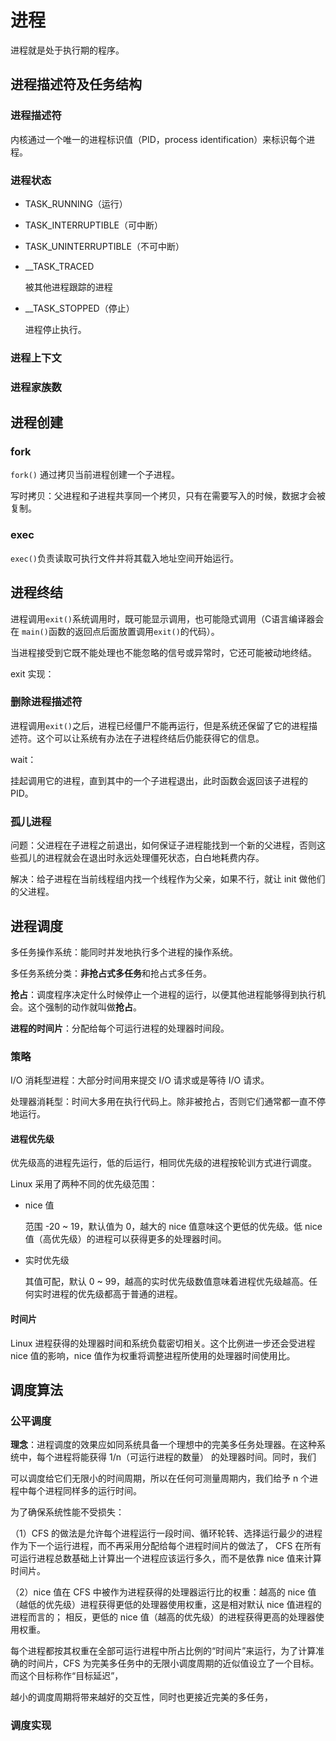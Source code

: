 # 进程

进程就是处于执行期的程序。

## 进程描述符及任务结构

### 进程描述符

内核通过一个唯一的进程标识值（PID，process identification）来标识每个进程。

### 进程状态

+ TASK_RUNNING（运行）
  
+ TASK_INTERRUPTIBLE（可中断）

+ TASK_UNINTERRUPTIBLE（不可中断）

+ __TASK_TRACED

  被其他进程跟踪的进程

+ __TASK_STOPPED（停止）

  进程停止执行。

### 进程上下文

### 进程家族数

## 进程创建

### fork

```fork()``` 通过拷贝当前进程创建一个子进程。

写时拷贝：父进程和子进程共享同一个拷贝，只有在需要写入的时候，数据才会被复制。

### exec

```exec()```负责读取可执行文件并将其载入地址空间开始运行。

## 进程终结

进程调用```exit()```系统调用时，既可能显示调用，也可能隐式调用（C语言编译器会在 ```main()```函数的返回点后面放置调用```exit()```的代码）。

当进程接受到它既不能处理也不能忽略的信号或异常时，它还可能被动地终结。

exit 实现：


### 删除进程描述符

进程调用```exit()```之后，进程已经僵尸不能再运行，但是系统还保留了它的进程描述符。这个可以让系统有办法在子进程终结后仍能获得它的信息。

wait：

挂起调用它的进程，直到其中的一个子进程退出，此时函数会返回该子进程的 PID。

### 孤儿进程

问题：父进程在子进程之前退出，如何保证子进程能找到一个新的父进程，否则这些孤儿的进程就会在退出时永远处理僵死状态，白白地耗费内存。

解决：给子进程在当前线程组内找一个线程作为父亲，如果不行，就让 init 做他们的父进程。

## 进程调度

多任务操作系统：能同时并发地执行多个进程的操作系统。

多任务系统分类：**非抢占式多任务**和抢占式多任务。

**抢占**：调度程序决定什么时候停止一个进程的运行，以便其他进程能够得到执行机会。这个强制的动作就叫做**抢占**。

**进程的时间片**：分配给每个可运行进程的处理器时间段。

### 策略

I/O 消耗型进程：大部分时间用来提交 I/O 请求或是等待 I/O 请求。

处理器消耗型：时间大多用在执行代码上。除非被抢占，否则它们通常都一直不停地运行。

#### 进程优先级

优先级高的进程先运行，低的后运行，相同优先级的进程按轮训方式进行调度。

Linux 采用了两种不同的优先级范围：

+ nice 值

  范围 -20 ~ 19，默认值为 0，越大的 nice 值意味这个更低的优先级。低 nice 值（高优先级）的进程可以获得更多的处理器时间。

+ 实时优先级

  其值可配，默认 0 ~ 99，越高的实时优先级数值意味着进程优先级越高。任何实时进程的优先级都高于普通的进程。

#### 时间片

Linux  进程获得的处理器时间和系统负载密切相关。这个比例进一步还会受进程 nice 值的影响，nice 值作为权重将调整进程所使用的处理器时间使用比。

## 调度算法

### 公平调度

**理念**：进程调度的效果应如同系统具备一个理想中的完美多任务处理器。在这种系统中，每个进程将能获得 1/n（可运行进程的数量） 的处理器时间。同时，我们

可以调度给它们无限小的时间周期，所以在任何可测量周期内，我们给予 n 个进程中每个进程同样多的运行时间。


为了确保系统性能不受损失：

  （1）CFS 的做法是允许每个进程运行一段时间、循环轮转、选择运行最少的进程作为下一个运行进程，而不再采用分配给每个进程时间片的做法了，
  CFS 在所有可运行进程总数基础上计算出一个进程应该运行多久，而不是依靠 nice 值来计算时间片。

  （2）nice 值在 CFS 中被作为进程获得的处理器运行比的权重：越高的 nice 值（越低的优先级）进程获得更低的处理器使用权重，这是相对默认 nice 值进程的进程而言的；
  相反，更低的 nice 值（越高的优先级）的进程获得更高的处理器使用权重。

每个进程都按其权重在全部可运行进程中所占比例的“时间片”来运行，为了计算准确的时间片，CFS 为完美多任务中的无限小调度周期的近似值设立了一个目标。而这个目标称作“目标延迟”，

越小的调度周期将带来越好的交互性，同时也更接近完美的多任务，

### 调度实现






